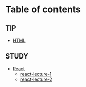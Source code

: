 # Table of contents

## TIP

* [HTML](README.md)

## STUDY

* [React](study/react/README.md)
  * [react-lecture-1](study/react/react-lecture-1.md) 
  * [react-lecture-2](study/react/react-lecture-2.md) 
